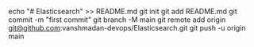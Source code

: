 echo "# Elasticsearch" >> README.md
git init
git add README.md
git commit -m "first commit"
git branch -M main
git remote add origin git@github.com:vanshmadan-devops/Elasticsearch.git
git push -u origin main
